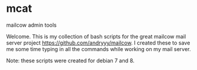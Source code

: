 # mcat
mailcow admin tools

Welcome. This is my collection of bash scripts for the great mailcow mail server project https://github.com/andryyy/mailcow.
I created these to save me some time typing in all the commands while working on my mail server.

Note: these scripts were created for debian 7 and 8.
